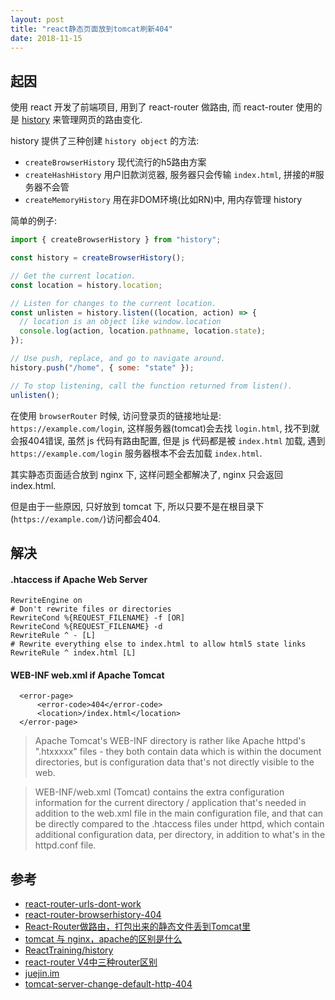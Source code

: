 ```yaml
---
layout: post
title: "react静态页面放到tomcat刷新404"
date: 2018-11-15
---
```


## 起因

使用 react 开发了前端项目, 用到了 react-router 做路由, 而 react-router 使用的是 [history](https://github.com/ReactTraining/history) 来管理网页的路由变化.

history 提供了三种创建 `history object` 的方法:

- `createBrowserHistory` 现代流行的h5路由方案
- `createHashHistory` 用户旧款浏览器, 服务器只会传输 `index.html`, 拼接的#服务器不会管
- `createMemoryHistory` 用在非DOM环境(比如RN)中, 用内存管理 history

简单的例子:

```javascript
import { createBrowserHistory } from "history";

const history = createBrowserHistory();

// Get the current location.
const location = history.location;

// Listen for changes to the current location.
const unlisten = history.listen((location, action) => {
  // location is an object like window.location
  console.log(action, location.pathname, location.state);
});

// Use push, replace, and go to navigate around.
history.push("/home", { some: "state" });

// To stop listening, call the function returned from listen().
unlisten();
```


在使用 `browserRouter` 时候, 访问登录页的链接地址是: `https://example.com/login`, 这样服务器(tomcat)会去找 `login.html`, 找不到就会报404错误, 虽然 js 代码有路由配置, 但是 js 代码都是被 `index.html` 加载, 遇到 `https://example.com/login` 服务器根本不会去加载 `index.html`.

其实静态页面适合放到 nginx 下, 这样问题全都解决了, nginx 只会返回 index.html.

但是由于一些原因, 只好放到 tomcat 下, 所以只要不是在根目录下(`https://example.com/`)访问都会404.


## 解决

#### .htaccess if Apache Web Server

```
RewriteEngine on
# Don't rewrite files or directories
RewriteCond %{REQUEST_FILENAME} -f [OR]
RewriteCond %{REQUEST_FILENAME} -d
RewriteRule ^ - [L]
# Rewrite everything else to index.html to allow html5 state links
RewriteRule ^ index.html [L]

```

#### WEB-INF web.xml if Apache Tomcat

```
  <error-page>
	  <error-code>404</error-code>
	  <location>/index.html</location>
  </error-page>
```

> Apache Tomcat's WEB-INF directory is rather like Apache httpd's ".htxxxxx" files - they both contain data which is within the document directories, but is configuration data that's not directly visible to the web.

> WEB-INF/web.xml (Tomcat) contains the extra configuration information for the current directory / application that's needed in addition to the web.xml file in the main configuration file, and that can be directly compared to the .htaccess files under httpd, which contain additional configuration data, per directory, in addition to what's in the httpd.conf file.

## 参考


- [react-router-urls-dont-work](https://stackoverflow.com/questions/27928372/react-router-urls-dont-work-when-refreshing-or-writting-manually)
- [react-router-browserhistory-404](http://blog.codingplayboy.com/2017/12/26/react-router-browserhistory-404/)
- [React-Router做路由，打包出来的静态文件丢到Tomcat里](https://blog.csdn.net/dknightl/article/details/79282093)
- [tomcat 与 nginx，apache的区别是什么](https://www.zhihu.com/question/32212996)
- [ReactTraining/history](https://github.com/ReactTraining/history#usage)
- [react-router V4中三种router区别](https://www.zhihu.com/question/63662664)
- [juejin.im](https://juejin.im/post/5ac6f4a7f265da237314b08c)
- [tomcat-server-change-default-http-404](https://stackoverflow.com/questions/27859626/tomcat-server-change-default-http-404)

